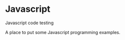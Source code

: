 Javascript
==========

Javascript code testing

A place to put some Javascript programming examples.

